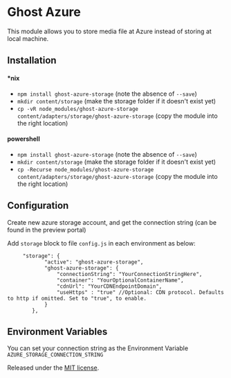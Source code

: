 # Ghost Azure

This module allows you to store media file at Azure instead of storing at local machine.

## Installation

#### *nix

* `npm install ghost-azure-storage` (note the absence of `--save`)
* `mkdir content/storage` (make the storage folder if it doesn't exist yet)
* `cp -vR node_modules/ghost-azure-storage content/adapters/storage/ghost-azure-storage` (copy the module into the right location)

#### powershell
* `npm install ghost-azure-storage` (note the absence of `--save`)
* `mkdir content/storage` (make the storage folder if it doesn't exist yet)
* `cp -Recurse node_modules/ghost-azure-storage content/adapters/storage/ghost-azure-storage` (copy the module into the right location)


## Configuration

Create new azure storage account, and get the connection string (can be found in the preview portal)

Add `storage` block to file `config.js` in each environment as below:
```
     "storage": {
			"active": "ghost-azure-storage",
			"ghost-azure-storage": {
				"connectionString": "YourConnectionStringHere",
				"container": "YourOptionalContainerName",
				"cdnUrl": "YourCDNEndpointDomain",
				"useHttps" : "true" //Optional: CDN protocol. Defaults to http if omitted. Set to "true", to enable.
			}
		},
```

## Environment Variables

You can set your connection string as the Environment Variable `AZURE_STORAGE_CONNECTION_STRING`

Released under the [MIT license](https://github.com/muzix/ghost-s3/blob/master/LICENSE).
